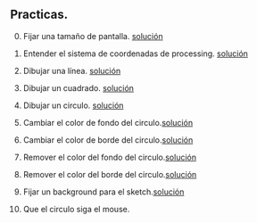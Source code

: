 ## Practicas.

0. Fijar una tamaño de pantalla. [solución](solución1.md)

1. Entender el sistema de coordenadas de processing. [solución](solución2.md)

2. Dibujar una línea. [solución](solución3.md)

3. Dibujar un cuadrado. [solución](solución4.md)

4. Dibujar un circulo. [solución](solución5.md)

5. Cambiar el color de fondo del circulo.[solución](solución6.md)

6. Cambiar el color de borde del circulo.[solución](solución7.md)

7. Remover el color del fondo del circulo.[solución](solución8.md)

8. Remover el color del borde del circulo.[solución](solución9.md)

9. Fijar un background para el sketch.[solución](solución10.md)

10. Que el circulo siga el mouse.
